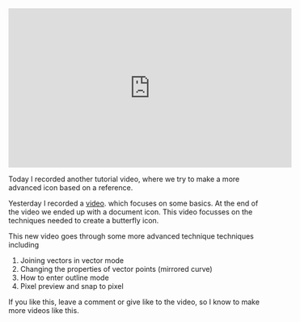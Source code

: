 <script context="module" lang="ts">
    import type { BlogFrontmatter } from '$lib/blog/types';

    export const metadata: BlogFrontmatter = {
        title: 'Obra Icons tutorial 2: Advanced icon',
        date: '2024-08-23',
        tags: 'tutorial'
    }
</script>

<div class="video-container-wrapper">
    <div class="video-container">
        <iframe width="560" height="315" src="https://www.youtube.com/embed/7vDOrrMOKDM?si=-q7uLKHSMb540JIA" title="YouTube video player" frameborder="0" allow="accelerometer; autoplay; clipboard-write; encrypted-media; gyroscope; picture-in-picture; web-share" referrerpolicy="strict-origin-when-cross-origin" allowfullscreen></iframe>
    </div>
</div>

Today I recorded another tutorial video, where we try to make a more advanced icon based on a reference.

Yesterday I recorded a <a href="/blog/tutorial-1">video</a>. which focuses on some basics. At the end of the video we ended up with a document icon. This video focusses on the techniques needed to create a butterfly icon. 

This new video goes through some more advanced technique techniques including

1. Joining vectors in vector mode
2. Changing the properties of vector points (mirrored curve)
3. How to enter outline mode
4. Pixel preview and snap to pixel

If you like this, leave a comment or give like to the video, so I know to make more videos like this.